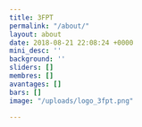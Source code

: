 ```yaml
---
title: 3FPT
permalink: "/about/"
layout: about
date: 2018-08-21 22:08:24 +0000
mini_desc: ''
background: ''
sliders: []
membres: []
avantages: []
bars: []
image: "/uploads/logo_3fpt.png"

---
```

